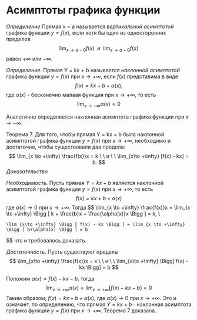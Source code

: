 # Асимптоты графика функции

_Определение_ Прямая  x = a называется _вертикальной асимптотой_ графика функции $y=f(x)$, если хотя бы один из односторонних пределов
$$
    \lim_{x\to a-0} f(x) \ \ и \ \ \lim_{x\to a+0} f(x)
$$
равен $+\infty$ или $-\infty$.

_Определение_. Прямая Y = kx + b называется _наклонной асимптотой_ графика функции $y=f(x)$ при $x\to +\infty$, если $f(x)$ представима в виде
$$
    f(x) = kx + b + \alpha(x),
$$
где $\alpha(x)$ - бесконечно малаая функция при $x \to +\infty$, то есть 
$$
    \lim_{x \to +\infty} \alpha(x) = 0
$$

Аналогично определяется наклонная асимптота графика функции при $x \to -\infty$.

Теорема 7. Для того, чтобы прямая Y = kx + b  была наклонной асимптотой графика функции $y=f(x)$ при $x\to + \infty$, необходимо и достаточно, чтобы существовали два предела:
$$
    \lim_{x \to +\infty} \frac{f(x)}x = k \ \ и \ \ \lim_{x\to +\infty} [f(x) - kx] = b.
$$
_Доказательство_

_Необходимость_. Пусть прямая $Y = kx+b$ является наклонной асимптотой графика функции $y=f(x)$ при $x\to +\infty$, то есть 
$$
    f(x) = kx+b+\alpha(x)
$$
где $\alpha(x) \to 0$ при $x \to + \infty$. Тогда
$$
    \lim_{x \to +\infty} \frac{f(x)}x = \lim_{x \to +\infty} \Bigg [ k + \frac{b}x + \frac{\alpha(x)}x \Bigg ] = k, \\ 

    \lim_{x\to +\infty} \Bigg [ f(x) - kx \Bigg ] = \lim_{x \to +\infty} \Bigg [ b+\alpha(x) \Bigg ] = b
$$
что и требовалось доказать.

_Достаточность_. Пусть существуют пределы
$$
    \lim_{x\to +\infty} \frac{f(x)}x = k \ \ и \ \ \lim_{x\to +\infty} \Bigg[ f(x) - kx \Bigg] = b
$$

Положим $\alpha(x) = f(x) - kx -b$. тогда
$$
    \lim_{x\to +\infty} \alpha(x) = \lim_{x\to +\infty} \Bigg [ f(x) - kx - b \Bigg ] = 0
$$
Таким образом, $f(x) = kx + b + \alpha (x)$, где $\alpha(x) \to 0$ при $x \to +\infty$. Это и означает, по определению, что прямая $Y=kx+b -$ наклонная асимптота графика функции $y=f(x)$ при $x\to +\infty$. Теорема 7 доказана.

